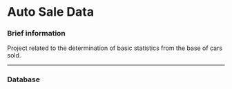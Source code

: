 # Auto Sale Data 

### Brief information 
Project related to the determination of basic statistics from the base of cars sold.

---
### Database 
